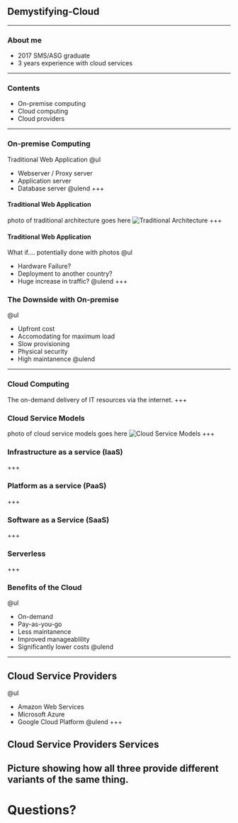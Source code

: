 [comment]: <> (https://gitpitch.com/willstobo/gitpitch-talks/master?p=demystifying-cloud)
## Demystifying-Cloud
---
### About me
- 2017 SMS/ASG graduate
- 3 years experience with cloud services
---
### Contents
- On-premise computing
- Cloud computing
- Cloud providers
---
### On-premise Computing
Traditional Web Application 
@ul
- Webserver / Proxy server
- Application server
- Database server
@ulend
+++
#### Traditional Web Application
photo of traditional architecture goes here
![Traditional Architecture](demystifying-cloud/Infra-Bot.png)
+++
#### Traditional Web Application
What if.... potentially done with photos
@ul
- Hardware Failure?
- Deployment to another country?
- Huge increase in traffic?
@ulend
+++
### The Downside with On-premise
@ul
- Upfront cost
- Accomodating for maximum load
- Slow provisioning
- Physical security
- High maintanence
@ulend
---
### Cloud Computing
The on-demand delivery of IT resources via the internet.
+++
### Cloud Service Models
photo of cloud service models goes here
![Cloud Service Models](demystifying-cloud/Infra-Bot.png)
+++
### Infrastructure as a service (IaaS)

+++
### Platform as a service (PaaS)

+++
### Software as a Service (SaaS)

+++
### Serverless

+++
### Benefits of the Cloud
@ul
- On-demand
- Pay-as-you-go
- Less maintanence
- Improved manageablility
- Significantly lower costs
@ulend
---
## Cloud Service Providers
@ul
- Amazon Web Services
- Microsoft Azure
- Google Cloud Platform
@ulend
+++
## Cloud Service Providers Services
Picture showing how all three provide different variants of the same thing.
---
# Questions?


